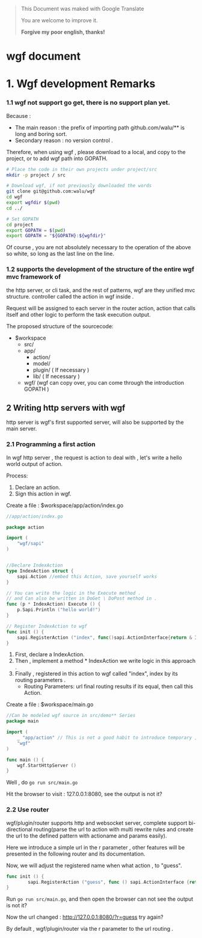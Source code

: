 >
> This Document was maked with Google Translate
>
> You are welcome to improve it.
>
> **Forgive my poor english, thanks!**
>

# wgf document

# 1. Wgf development Remarks

### 1.1 wgf not support go get, there is no support plan yet.

Because :

* The main reason : the prefix of importing path github.com/walu/** is long and boring sort.
* Secondary reason : no version control .

Therefore, when using wgf , please download to a local, and copy to the project, or to add wgf path into GOPATH.

```bash
# Place the code in their own projects under project/src
mkdir -p project / src

# Download wgf, if not previously downloaded the words
git clone git@github.com:walu/wgf
cd wgf
export wgfdir $(pwd)
cd ../

# Set GOPATH
cd project
export GOPATH = $(pwd)
export GOPATH = "${GOPATH}:${wgfdir}"
````

Of course , you are not absolutely necessary to the operation of the above so white, so long as the last line on the line.

### 1.2 supports the development of the structure of the entire wgf mvc framework of

the http server, or cli task, and the rest of patterns, wgf are they unified mvc structure. controller called the action in wgf inside .

Request will be assigned to each server in the router action, action that calls itself and other logic to perform the task execution output.

The proposed structure of the sourcecode:

* $workspace
	* src/
	* app/
		* action/
		* model/
		* plugin/ ( If necessary )
		* lib/ ( If necessary )
	* wgf/ (wgf can copy over, you can come through the introduction GOPATH )

## 2 Writing http servers with wgf

http server is wgf's first supported server, will also be supported by the main server.

### 2.1 Programming a first action

In wgf http server , the request is action to deal with , let's write a hello world output of action.

Process:

1. Declare an action.
2. Sign this action in wgf.

Create a file : $workspace/app/action/index.go

```go
//app/action/index.go

package action

import (
	"wgf/sapi"
)


//Declare IndexAction
type IndexAction struct {
	sapi.Action //embed this Action, save yourself works
}

// You can write the logic in the Execute method .
// and Can also be written in DoGet \ DoPost method in .
func (p * IndexAction) Execute () {
	p.Sapi.Println ("hello world!")
}

// Register IndexAction to wgf
func init () {
	sapi.RegisterAction ("index", func()sapi.ActionInterface{return & IndexAction{}})
}
````

1. First, declare a IndexAction.
2. Then , implement a method * IndexAction we write logic in this approach .
3. Finally , registered in this action to wgf called "index", index by its routing parameters .
	* Routing Parameters: url final routing results if its equal, then call this Action.

Create a file : $workspace/main.go

```go
//Can be modeled wgf source in src/demo** Series
package main

import (
	_ "app/action" // This is not a good habit to introduce temporary , so tentatively
	"wgf"
)

func main () {
	wgf.StartHttpServer ()
}
````

Well , do `go run src/main.go`

Hit the browser to visit : 127.0.0.1:8080, see the output is not it?

### 2.2 Use router

wgf/plugin/router supports http and websocket server, complete support bi-directional routing(parse the url to action with multi rewrite rules and create the url to the defined pattern with actioname and params easily).

Here we introduce a simple url in the r parameter , other features will be presented in the following router and its documentation.

Now, we will adjust the registered name when what action , to "guess".

```go
func init () {
        sapi.RegisterAction ("guess", func () sapi.ActionInterface {return & IndexAction {}})
}
````

Run `go run src/main.go`, and then open the browser can not see the output is not it?

Now the url changed : http://127.0.0.1:8080/?r=guess try again?

By default , wgf/plugin/router via the r parameter to the url routing .
